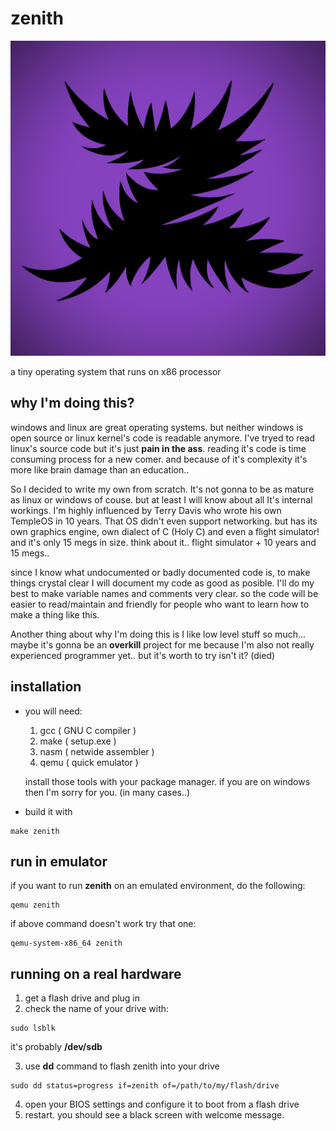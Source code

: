 zenith
======

![](./zenith-logo.png)

a tiny operating system that runs on x86 processor

why I'm doing this?
-------------------

windows and linux are great operating systems. but neither windows is open source or linux kernel's code is readable anymore. I've tryed to read linux's source code but it's just **pain in the ass**. reading it's code is time consuming process for a new comer. and because of it's complexity it's more like brain damage than an education..

So I decided to write my own from scratch. It's not gonna to be as mature as linux or windows of couse. but at least I will know about  all It's internal workings. I'm highly influenced by Terry Davis who wrote his own TempleOS in 10 years. That OS didn't even support networking. but has its own graphics engine, own dialect of C (Holy C) and even a flight simulator! and it's only 15 megs in size. think about it.. flight simulator + 10 years and 15 megs..

since I know what undocumented or badly documented code is, to make things crystal clear I will document my code as good as posible. I'll do my best to make variable names and comments very clear. so the code will be easier to read/maintain and friendly for people who want to learn how to make a thing like this.

Another thing about why I'm doing this is I like low level stuff so much... maybe it's gonna be an **overkill** project for me because I'm also not really experienced programmer yet.. but it's worth to try isn't it? (died)


installation
------------

- you will need:
	
	1. gcc ( GNU C compiler )
	2. make ( setup.exe )
	3. nasm ( netwide assembler )
	4. qemu ( quick emulator )
  
  install those tools with your package manager. if you are on windows then I'm sorry for you. (in many cases..)

- build it with
```
make zenith
```

run in emulator
------------

if you want to run **zenith** on an emulated environment, do the following:

```
qemu zenith
```

if above command doesn't work try that one:

```
qemu-system-x86_64 zenith
```

running on a real hardware
------------

1. get a flash drive and plug in
2. check the name of your drive with:


```
sudo lsblk
```

it's probably **/dev/sdb**

3. use **dd** command to flash zenith into your drive

```
sudo dd status=progress if=zenith of=/path/to/my/flash/drive
```

4. open your BIOS settings and configure it to boot from a flash drive
5. restart. you should see a black screen with welcome message.







